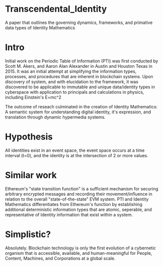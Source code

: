 # Transcendental_Identity
A paper that outlines the governing dynamics, frameworks, and primative data types of Identity Mathematics

# Intro
Initial work on the Periodic Table of Information (PTI) was first conducted by Scott M. Akers, and Aaron Alan Alexander in Austin and Houston Texas in 2015.  It was an initial attempt at simplifying the information types, processes, and procedures that are inherent in blockchain systems.  Upon discovery of system, and with elucidation to the framework, it was discovered to be applicable to immutable and unique data/identity types in cyberspace with application to principals and calculations in physics, including Einstein's E=mc^2

The outcome of reseach culminated in the creation of Identity Mathematics: A semantic system for understanding digital identity, it's expression, and translation through dynamic hypermedia systems.

# Hypothesis
All identities exist in an event space, the event space occurs at a time interval (t=0), and the identity is at the intersection of 2 or more values.  

# Similar work
Ethereum's "state transition function" is a sufficient mechanism for securing arbitrary encrypted messages and recording their movement/influence in relation to the overall "state-of-the-state" EVM system.  PTI and Identity Mathematics differentiates from Ethereum's function by establishing additional deterministic information types that are atomic, seperable, and representative of Identity information that exist within a system.

# Simplistic?
Absolutely.  Blockchain technology is only the first evolution of a cybernetic organism that is accessible, available, and human-meaningful for People, Content, Machines, and Corporations at a global scale. 
